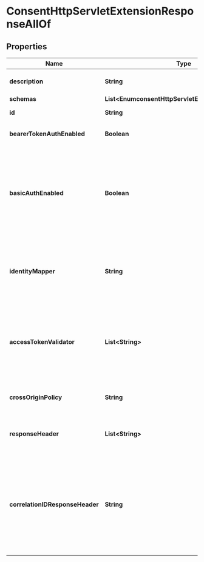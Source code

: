 

# ConsentHttpServletExtensionResponseAllOf


## Properties

| Name | Type | Description | Notes |
|------------ | ------------- | ------------- | -------------|
|**description** | **String** | A description for this HTTP Servlet Extension |  [optional] |
|**schemas** | **List&lt;EnumconsentHttpServletExtensionSchemaUrn&gt;** |  |  [optional] |
|**id** | **String** | Name of the HTTP Servlet Extension |  [optional] |
|**bearerTokenAuthEnabled** | **Boolean** | Enables HTTP bearer token authentication. |  [optional] |
|**basicAuthEnabled** | **Boolean** | Enables HTTP Basic authentication, using a username and password. The Identity Mapper specified by the identity-mapper property will be used to map the username to a DN. |  [optional] |
|**identityMapper** | **String** | Specifies the Identity Mapper that is to be used for associating basic authentication usernames with DNs. |  [optional] |
|**accessTokenValidator** | **List&lt;String&gt;** | If specified, the Access Token Validator(s) that may be used to validate access tokens for requests submitted to this Consent HTTP Servlet Extension. |  [optional] |
|**crossOriginPolicy** | **String** | The cross-origin request policy to use for the HTTP Servlet Extension. |  [optional] |
|**responseHeader** | **List&lt;String&gt;** | Specifies HTTP header fields and values added to response headers for all requests. |  [optional] |
|**correlationIDResponseHeader** | **String** | Specifies the name of the HTTP response header that will contain a correlation ID value. Example values are \&quot;Correlation-Id\&quot;, \&quot;X-Amzn-Trace-Id\&quot;, and \&quot;X-Request-Id\&quot;. |  [optional] |



